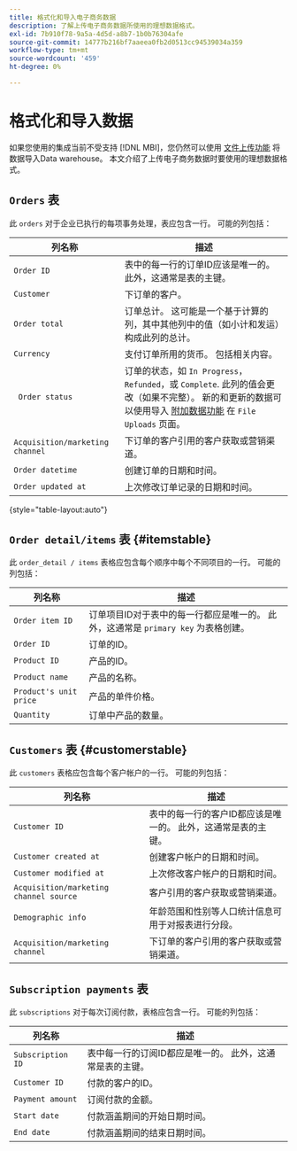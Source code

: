 ```yaml
---
title: 格式化和导入电子商务数据
description: 了解上传电子商务数据所使用的理想数据格式。
exl-id: 7b910f78-9a5a-4d5d-a8b7-1b0b76304afe
source-git-commit: 14777b216bf7aaeea0fb2d0513cc94539034a359
workflow-type: tm+mt
source-wordcount: '459'
ht-degree: 0%

---
```


# 格式化和导入数据

如果您使用的集成当前不受支持 [!DNL MBI]，您仍然可以使用 [文件上传功能](using-file-uploader.md) 将数据导入Data warehouse。 本文介绍了上传电子商务数据时要使用的理想数据格式。

## `Orders` 表

此 `orders` 对于企业已执行的每项事务处理，表应包含一行。 可能的列包括：

| 列名称 | 描述 |
|----|----|
| `Order ID` | 表中的每一行的订单ID应该是唯一的。 此外，这通常是表的主键。 |
| `Customer` | 下订单的客户。 |
| `Order total` | 订单总计。 这可能是一个基于计算的列，其中其他列中的值（如小计和发运）构成此列的总计。 |
| `Currency` | 支付订单所用的货币。 包括相关内容。 |
| ` Order status` | 订单的状态，如 `In Progress`， `Refunded`，或 `Complete`. 此列的值会更改（如果不完整）。 新的和更新的数据可以使用导入 [附加数据功能](../../../data-analyst/importing-data/connecting-data/using-file-uploader.md) 在 `File Uploads` 页面。 |
| `Acquisition/marketing channel` | 下订单的客户引用的客户获取或营销渠道。 |
| `Order datetime` | 创建订单的日期和时间。 |
| `Order updated at` | 上次修改订单记录的日期和时间。 |

{style="table-layout:auto"}

## `Order detail/items` 表 {#itemstable}

此 `order_detail / items` 表格应包含每个顺序中每个不同项目的一行。 可能的列包括：

| 列名称 | 描述 |
|----|----|
| `Order item ID` | 订单项目ID对于表中的每一行都应是唯一的。 此外，这通常是 `primary key` 为表格创建。 |
| `Order ID` | 订单的ID。 |
| `Product ID` | 产品的ID。 |
| `Product name` | 产品的名称。 |
| `Product's unit price` | 产品的单件价格。 |
| `Quantity` | 订单中产品的数量。 |

## `Customers` 表 {#customerstable}

此 `customers` 表格应包含每个客户帐户的一行。 可能的列包括：

| 列名称 | 描述 |
|----|----|
| `Customer ID` | 表中的每一行的客户ID都应该是唯一的。 此外，这通常是表的主键。 |
| `Customer created at` | 创建客户帐户的日期和时间。 |
| `Customer modified at` | 上次修改客户帐户的日期和时间。 |
| `Acquisition/marketing channel source` | 客户引用的客户获取或营销渠道。 |
| `Demographic info` | 年龄范围和性别等人口统计信息可用于对报表进行分段。 |
| `Acquisition/marketing channel` | 下订单的客户引用的客户获取或营销渠道。 |

## `Subscription payments` 表

此 `subscriptions` 对于每次订阅付款，表格应包含一行。 可能的列包括：

| 列名称 | 描述 |
|----|----|
| `Subscription ID` | 表中每一行的订阅ID都应是唯一的。 此外，这通常是表的主键。 |
| `Customer ID` | 付款的客户的ID。 |
| `Payment amount` | 订阅付款的金额。 |
| `Start date` | 付款涵盖期间的开始日期时间。 |
| `End date` | 付款涵盖期间的结束日期时间。 |
